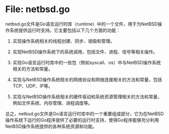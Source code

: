 # File: netbsd.go

netbsd.go文件是Go语言运行时库（runtime）中的一个文件，用于为NetBSD操作系统提供运行时支持。它主要包括以下几个方面的功能：

1. 实现操作系统相关的线程创建、同步、销毁和管理。

2. 实现NetBSD操作系统下的系统调用，包括文件、进程、信号等相关操作。

3. 实现Go语言运行时库中的一些包（例如syscall、os）中与NetBSD操作系统相关的方法和常量。

4. 实现与NetBSD操作系统相关的网络协议和网络连接相关的方法和常量，包括TCP、UDP、IP等。

5. 实现与NetBSD操作系统相关的硬件驱动和系统资源管理相关的方法和常量，例如文件系统、内存管理、进程调度等。

总之，netbsd.go文件是Go语言运行时库中的一个重要组成部分，它为在NetBSD操作系统下运行的Go程序提供了必要的运行时支持，使得Go程序能够充分利用NetBSD操作系统提供的各种系统资源和功能。

